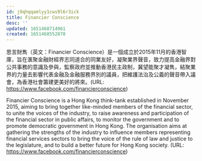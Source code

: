 ```yaml
---
id: j9qhqqamlyy1cws9l6r3ick
title: Financier Conscience
desc: ''
updated: 1651468714961
created: 1651468552878
---
```


思言財雋（英文：Financier Conscience）是一個成立於2015年11月的香港智庫，旨在滙聚金融財經界志同道合的同業友好，凝聚業界聲音，致力提高金融界對公共事務的意識及參與，監察政府並推動香港民主政制，冀望能聚才凝雋，結聚業界的力量去影響代表金融及金融服務界別的議員，把維護法治及公義的聲音帶入議會，為香港社會籌建更美好的將來。(URL: https://www.facebook.com/financierconscience)

Financier Conscience is a Hong Kong think-tank established in November 2015, aiming to bring together like-minded members of the financial sector, to unite the voices of the industry, to raise awareness and participation of the financial sector in public affairs, to monitor the government and to promote democratic government in Hong Kong. The organisation aims at gathering the strengths of the industry to influence members representing financial services sectors to bring the voice of the rule of law and justice to the legislature, and to build a better future for Hong Kong society. (URL: https://www.facebook.com/financierconscience)